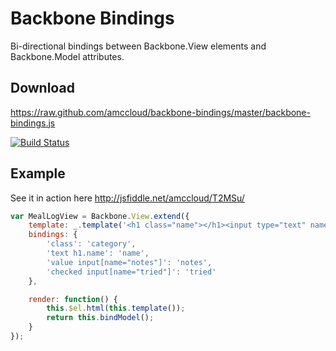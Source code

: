 # Backbone Bindings #
Bi-directional bindings between Backbone.View elements and Backbone.Model attributes.

## Download ##
https://raw.github.com/amccloud/backbone-bindings/master/backbone-bindings.js

[![Build Status](https://secure.travis-ci.org/amccloud/backbone-bindings.png)](http://travis-ci.org/amccloud/backbone-bindings])

## Example ##
See it in action here http://jsfiddle.net/amccloud/T2MSu/
```javascript
var MealLogView = Backbone.View.extend({
    template: _.template('<h1 class="name"></h1><input type="text" name="notes"><input type="checkbox" name="tried">'),
    bindings: {
        'class': 'category',
        'text h1.name': 'name',
        'value input[name="notes"]': 'notes',
        'checked input[name="tried"]': 'tried'
    },

    render: function() {
        this.$el.html(this.template());
        return this.bindModel();
    }
});
```
